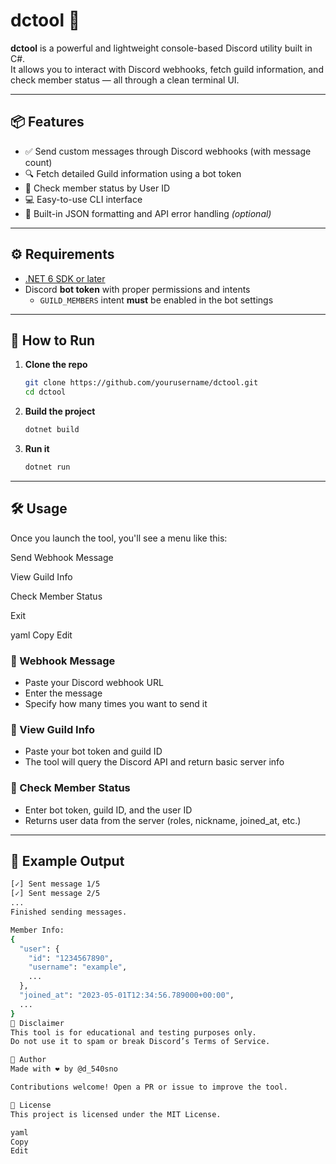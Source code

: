 # dctool 💬

**dctool** is a powerful and lightweight console-based Discord utility built in C#.  
It allows you to interact with Discord webhooks, fetch guild information, and check member status — all through a clean terminal UI.

---

## 📦 Features

- ✅ Send custom messages through Discord webhooks (with message count)
- 🔍 Fetch detailed Guild information using a bot token
- 👤 Check member status by User ID
- 💻 Easy-to-use CLI interface
- 🧠 Built-in JSON formatting and API error handling *(optional)*

---

## ⚙️ Requirements

- [.NET 6 SDK or later](https://dotnet.microsoft.com/download)
- Discord **bot token** with proper permissions and intents
  - `GUILD_MEMBERS` intent **must** be enabled in the bot settings

---

## 🚀 How to Run

1. **Clone the repo**
    ```bash
    git clone https://github.com/yourusername/dctool.git
    cd dctool
    ```

2. **Build the project**
    ```bash
    dotnet build
    ```

3. **Run it**
    ```bash
    dotnet run
    ```

---

## 🛠 Usage

Once you launch the tool, you'll see a menu like this:

Send Webhook Message

View Guild Info

Check Member Status

Exit

yaml
Copy
Edit

### 🔧 Webhook Message
- Paste your Discord webhook URL
- Enter the message
- Specify how many times you want to send it

### 📡 View Guild Info
- Paste your bot token and guild ID
- The tool will query the Discord API and return basic server info

### 👥 Check Member Status
- Enter bot token, guild ID, and the user ID
- Returns user data from the server (roles, nickname, joined_at, etc.)

---

## 📄 Example Output

```bash
[✓] Sent message 1/5
[✓] Sent message 2/5
...
Finished sending messages.

Member Info:
{
  "user": {
    "id": "1234567890",
    "username": "example",
    ...
  },
  "joined_at": "2023-05-01T12:34:56.789000+00:00",
  ...
}
🔐 Disclaimer
This tool is for educational and testing purposes only.
Do not use it to spam or break Discord’s Terms of Service.

👑 Author
Made with ❤️ by @d_540sno

Contributions welcome! Open a PR or issue to improve the tool.

📃 License
This project is licensed under the MIT License.

yaml
Copy
Edit
